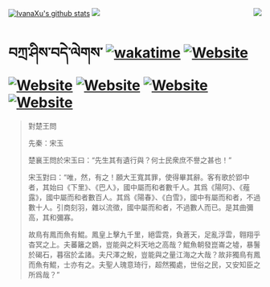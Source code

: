 [![IvanaXu's github stats](https://github-readme-stats.vercel.app/api?username=IvanaXu&theme=codeSTACKr)](https://github.com/anuraghazra/github-readme-stats)
<img align="right" src="https://github-readme-stats.vercel.app/api/top-langs/?username=IvanaXu&langs_count=8&theme=codeSTACKr" />
<img src="https://github-readme-stats.vercel.app/api/wakatime?username=IvanaXu&layout=compact&langs_count=8&theme=codeSTACKr&custom_title=Programming&nbsp;Times&nbsp;(Since&nbsp;Jul.29.2021)&range=all_time" />
# བཀྲ་ཤིས་བདེ་ལེགས་	[![wakatime](https://wakatime.com/badge/user/5043ee4a-e361-4607-9d47-d557f2005d05.svg)](https://wakatime.com/@5043ee4a-e361-4607-9d47-d557f2005d05)	[![Website](https://img.shields.io/website?label=&up_color=orange&up_message=Tianchi&url=https%3A%2F%2Fshields.io)](https://tianchi.aliyun.com/home/science/scienceDetail?userId=1095279182618)	[![Website](https://img.shields.io/website?label=&up_color=green&up_message=Yuque&url=https%3A%2F%2Fshields.io)](https://www.yuque.com/ivanaxu)	[![Website](https://img.shields.io/website?label=&up_color=yellow&up_message=Leetcode&url=https%3A%2F%2Fshields.io)](https://leetcode.cn/u/ivanaxu)	[![Website](https://img.shields.io/website?label=&up_color=violet&up_message=AIstudio&url=https%3A%2F%2Fshields.io)](https://aistudio.baidu.com/aistudio/personalcenter/thirdview/979775)	[![Website](https://img.shields.io/website?label=&up_color=red&up_message=Gitee&url=https%3A%2F%2Fshields.io)](https://gitee.com/IvanaXu)
> 對楚王問
> 
> 先秦：宋玉 
> 
> 楚襄王問於宋玉曰：“先生其有遺行與？何士民衆庶不譽之甚也！”
> 
> 宋玉對曰：“唯，然，有之！願大王寬其罪，使得畢其辭。客有歌於郢中者，其始曰《下里》、《巴人》，國中屬而和者數千人。其爲《陽阿》、《薤露》，國中屬而和者數百人。其爲《陽春》、《白雪》，國中有屬而和者，不過數十人。引商刻羽，雜以流徵，國中屬而和者，不過數人而已。是其曲彌高，其和彌寡。
> 
> 故鳥有鳳而魚有鯤。鳳皇上擊九千里，絕雲霓，負蒼天，足亂浮雲，翱翔乎杳冥之上。夫蕃籬之鷃，豈能與之料天地之高哉？鯤魚朝發崑崙之墟，暴鬐於碣石，暮宿於孟諸。夫尺澤之鯢，豈能與之量江海之大哉？故非獨鳥有鳳而魚有鯤，士亦有之。夫聖人瑰意琦行，超然獨處，世俗之民，又安知臣之所爲哉？”
>
